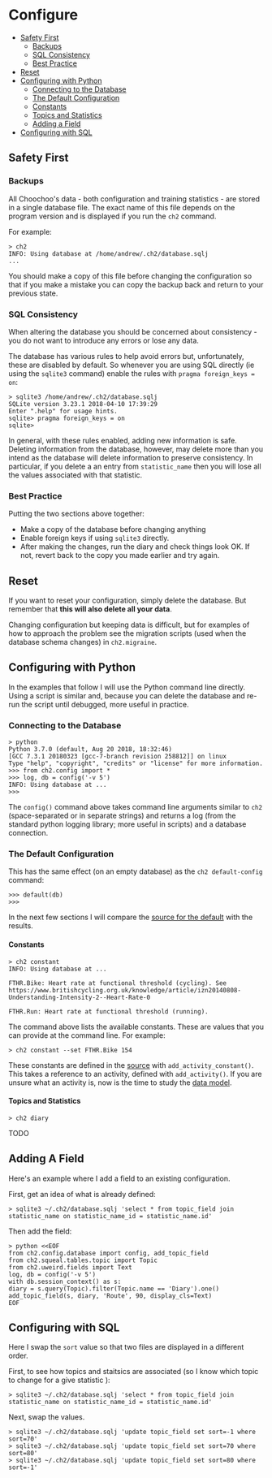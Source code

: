 
# Configure

* [Safety First](#safety-first)
    * [Backups](#backups)
    * [SQL Consistency](#sql-consistency)
    * [Best Practice](#best-practice)
* [Reset](#reset)
* [Configuring with Python](#configuring-with-python)
    * [Connecting to the Database](#connecting-to-the-database)
    * [The Default Configuration](#the-default-configuration)
	* [Constants](#constants)
	* [Topics and Statistics](#topics-and-statistics)
    * [Adding a Field](#adding-a-field)
* [Configuring with SQL](#configuring-with-sql)

## Safety First

### Backups

All Choochoo's data - both configuration and training statistics - are
stored in a single database file.  The exact name of this file depends
on the program version and is displayed if you run the `ch2` command.

For example:

    > ch2
    INFO: Using database at /home/andrew/.ch2/database.sqlj
    ...

You should make a copy of this file before changing the configuration
so that if you make a mistake you can copy the backup back and return
to your previous state.

### SQL Consistency

When altering the database you should be concerned about consistency -
you do not want to introduce any errors or lose any data.

The database has various rules to help avoid errors but,
unfortunately, these are disabled by default.  So whenever you are
using SQL directly (ie using the `sqlite3` command) enable the rules
with `pragma foreign_keys = on`:

    > sqlite3 /home/andrew/.ch2/database.sqlj
    SQLite version 3.23.1 2018-04-10 17:39:29
    Enter ".help" for usage hints.
    sqlite> pragma foreign_keys = on
    sqlite>

In general, with these rules enabled, adding new information is safe.
Deleting information from the database, however, may delete more than
you intend as the database will delete information to preserve
consistency.  In particular, if you delete a an entry from
`statistic_name` then you will lose all the values associated with
that statistic.

### Best Practice

Putting the two sections above together:
* Make a copy of the database before changing anything
* Enable foreign keys if using `sqlite3` directly.
* After making the changes, run the diary and check things look OK.  If
  not, revert back to the copy you made earlier and try again.

## Reset

If you want to reset your configuration, simply delete the database.
But remember that **this will also delete all your data**.

Changing configuration but keeping data is difficult, but for examples
of how to approach the problem see the migration scripts (used when
the database schema changes) in `ch2.migraine`.

## Configuring with Python

In the examples that follow I will use the Python command line
directly.  Using a script is similar and, because you can delete the
database and re-run the script until debugged, more useful in
practice.

### Connecting to the Database

    > python                               
    Python 3.7.0 (default, Aug 20 2018, 18:32:46)
    [GCC 7.3.1 20180323 [gcc-7-branch revision 258812]] on linux
    Type "help", "copyright", "credits" or "license" for more information.
    >>> from ch2.config import *
    >>> log, db = config('-v 5')
    INFO: Using database at ...
    >>>

The `config()` command above takes command line arguments similar to
`ch2` (space-separated or in separate strings) and returns a log (from
the standard python logging library; more useful in scripts) and a
database connection.

### The Default Configuration

This has the same effect (on an empty database) as the `ch2
default-config` command:

    >>> default(db)
    >>>

In the next few sections I will compare the [source for the
default](https://github.com/andrewcooke/choochoo/blob/master/ch2/config/default.py)
with the results.

#### Constants

    > ch2 constant
    INFO: Using database at ...

    FTHR.Bike: Heart rate at functional threshold (cycling). See https://www.britishcycling.org.uk/knowledge/article/izn20140808-Understanding-Intensity-2--Heart-Rate-0

    FTHR.Run: Heart rate at functional threshold (running).

The command above lists the available constants.  These are values
that you can provide at the command line.  For example:

    > ch2 constant --set FTHR.Bike 154

These constants are defined in the
[source](https://github.com/andrewcooke/choochoo/blob/master/ch2/config/default.py)
with `add_activity_constant()`.  This takes a reference to an
activity, defined with `add_activity()`.  If you are unsure what an
activity is, now is the time to study the [data model](data-model).

#### Topics and Statistics

    > ch2 diary

TODO

## Adding A Field

Here's an example where I add a field to an existing configuration.

First, get an idea of what is already defined:

    > sqlite3 ~/.ch2/database.sqlj 'select * from topic_field join statistic_name on statistic_name_id = statistic_name.id'

Then add the field:

    > python <<EOF
    from ch2.config.database import config, add_topic_field
    from ch2.squeal.tables.topic import Topic
    from ch2.uweird.fields import Text
    log, db = config('-v 5')
    with db.session_context() as s:
	diary = s.query(Topic).filter(Topic.name == 'Diary').one()
	add_topic_field(s, diary, 'Route', 90, display_cls=Text)
    EOF

## Configuring with SQL

Here I swap the `sort` value so that two files are displayed in a
different order.

First, to see how topics and staitsics are associated (so I know which
topic to change for a give statistic ):

    > sqlite3 ~/.ch2/database.sqlj 'select * from topic_field join statistic_name on statistic_name_id = statistic_name.id'

Next, swap the values.

    > sqlite3 ~/.ch2/database.sqlj 'update topic_field set sort=-1 where sort=70'
    > sqlite3 ~/.ch2/database.sqlj 'update topic_field set sort=70 where sort=80'
    > sqlite3 ~/.ch2/database.sqlj 'update topic_field set sort=80 where sort=-1'

